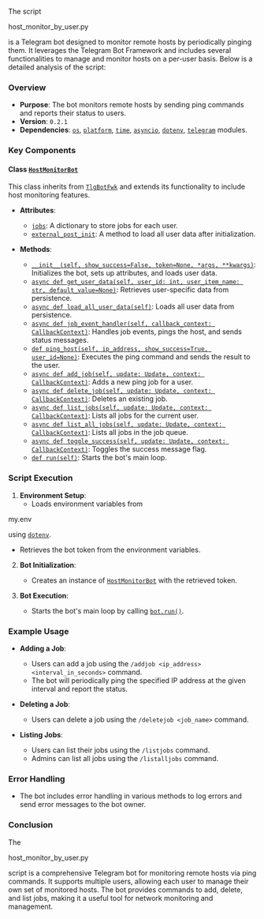 The script

host_monitor_by_user.py

 is a Telegram bot designed to monitor remote hosts by periodically pinging them. It leverages the Telegram Bot Framework and includes several functionalities to manage and monitor hosts on a per-user basis. Below is a detailed analysis of the script:

### Overview

- **Purpose**: The bot monitors remote hosts by sending ping commands and reports their status to users.
- **Version**: `0.2.1`
- **Dependencies**: [`os`](command:_github.copilot.openSymbolFromReferences?%5B%22%22%2C%5B%7B%22uri%22%3A%7B%22scheme%22%3A%22file%22%2C%22authority%22%3A%22%22%2C%22path%22%3A%22%2Fc%3A%2FUsers%2FGersonAmorim%2Fsource%2Frepos%2Fgersonfreire%2Ftlg%2Ftlgfwk%2Fexamples%2Fhost_monitor_by_user.py%22%2C%22query%22%3A%22%22%2C%22fragment%22%3A%22%22%7D%2C%22pos%22%3A%7B%22line%22%3A12%2C%22character%22%3A7%7D%7D%2C%7B%22uri%22%3A%7B%22scheme%22%3A%22file%22%2C%22authority%22%3A%22%22%2C%22path%22%3A%22%2Fc%3A%2FUsers%2FGersonAmorim%2Fsource%2Frepos%2Fgersonfreire%2Ftlg%2Ftlgfwk%2Fexamples%2Fhost_monitor.py%22%2C%22query%22%3A%22%22%2C%22fragment%22%3A%22%22%7D%2C%22pos%22%3A%7B%22line%22%3A12%2C%22character%22%3A7%7D%7D%5D%2C%223aebe268-57b5-404f-a9ed-19a001ac1eb9%22%5D "Go to definition"), [`platform`](command:_github.copilot.openSymbolFromReferences?%5B%22%22%2C%5B%7B%22uri%22%3A%7B%22scheme%22%3A%22file%22%2C%22authority%22%3A%22%22%2C%22path%22%3A%22%2Fc%3A%2FUsers%2FGersonAmorim%2Fsource%2Frepos%2Fgersonfreire%2Ftlg%2Ftlgfwk%2Fexamples%2Fhost_monitor_by_user.py%22%2C%22query%22%3A%22%22%2C%22fragment%22%3A%22%22%7D%2C%22pos%22%3A%7B%22line%22%3A12%2C%22character%22%3A11%7D%7D%2C%7B%22uri%22%3A%7B%22scheme%22%3A%22file%22%2C%22authority%22%3A%22%22%2C%22path%22%3A%22%2Fc%3A%2FUsers%2FGersonAmorim%2Fsource%2Frepos%2Fgersonfreire%2Ftlg%2Ftlgfwk%2Fexamples%2Fhost_monitor.py%22%2C%22query%22%3A%22%22%2C%22fragment%22%3A%22%22%7D%2C%22pos%22%3A%7B%22line%22%3A13%2C%22character%22%3A7%7D%7D%5D%2C%223aebe268-57b5-404f-a9ed-19a001ac1eb9%22%5D "Go to definition"), [`time`](command:_github.copilot.openSymbolFromReferences?%5B%22%22%2C%5B%7B%22uri%22%3A%7B%22scheme%22%3A%22file%22%2C%22authority%22%3A%22%22%2C%22path%22%3A%22%2Fc%3A%2FUsers%2FGersonAmorim%2Fsource%2Frepos%2Fgersonfreire%2Ftlg%2Ftlgfwk%2Fexamples%2Fhost_monitor_by_user.py%22%2C%22query%22%3A%22%22%2C%22fragment%22%3A%22%22%7D%2C%22pos%22%3A%7B%22line%22%3A12%2C%22character%22%3A21%7D%7D%2C%7B%22uri%22%3A%7B%22scheme%22%3A%22file%22%2C%22authority%22%3A%22%22%2C%22path%22%3A%22%2Fc%3A%2FUsers%2FGersonAmorim%2Fsource%2Frepos%2Fgersonfreire%2Ftlg%2Ftlgfwk%2Fexamples%2Fhost_monitor.py%22%2C%22query%22%3A%22%22%2C%22fragment%22%3A%22%22%7D%2C%22pos%22%3A%7B%22line%22%3A14%2C%22character%22%3A7%7D%7D%5D%2C%223aebe268-57b5-404f-a9ed-19a001ac1eb9%22%5D "Go to definition"), [`asyncio`](command:_github.copilot.openSymbolFromReferences?%5B%22%22%2C%5B%7B%22uri%22%3A%7B%22scheme%22%3A%22file%22%2C%22authority%22%3A%22%22%2C%22path%22%3A%22%2Fc%3A%2FUsers%2FGersonAmorim%2Fsource%2Frepos%2Fgersonfreire%2Ftlg%2Ftlgfwk%2Fexamples%2Fhost_monitor_by_user.py%22%2C%22query%22%3A%22%22%2C%22fragment%22%3A%22%22%7D%2C%22pos%22%3A%7B%22line%22%3A12%2C%22character%22%3A27%7D%7D%5D%2C%223aebe268-57b5-404f-a9ed-19a001ac1eb9%22%5D "Go to definition"), [`dotenv`](command:_github.copilot.openSymbolFromReferences?%5B%22%22%2C%5B%7B%22uri%22%3A%7B%22scheme%22%3A%22file%22%2C%22authority%22%3A%22%22%2C%22path%22%3A%22%2Fc%3A%2FUsers%2FGersonAmorim%2Fsource%2Frepos%2Fgersonfreire%2Ftlg%2Ftlgfwk%2Fexamples%2Fhost_monitor_by_user.py%22%2C%22query%22%3A%22%22%2C%22fragment%22%3A%22%22%7D%2C%22pos%22%3A%7B%22line%22%3A341%2C%22character%22%3A0%7D%7D%5D%2C%223aebe268-57b5-404f-a9ed-19a001ac1eb9%22%5D "Go to definition"), [`telegram`](command:_github.copilot.openSymbolFromReferences?%5B%22%22%2C%5B%7B%22uri%22%3A%7B%22scheme%22%3A%22file%22%2C%22authority%22%3A%22%22%2C%22path%22%3A%22%2Fc%3A%2FUsers%2FGersonAmorim%2Fsource%2Frepos%2Fgersonfreire%2Ftlg%2Ftlgfwk%2Fexamples%2Fhost_monitor_by_user.py%22%2C%22query%22%3A%22%22%2C%22fragment%22%3A%22%22%7D%2C%22pos%22%3A%7B%22line%22%3A13%2C%22character%22%3A5%7D%7D%5D%2C%223aebe268-57b5-404f-a9ed-19a001ac1eb9%22%5D "Go to definition") modules.

### Key Components

#### Class [`HostMonitorBot`](command:_github.copilot.openSymbolFromReferences?%5B%22%22%2C%5B%7B%22uri%22%3A%7B%22scheme%22%3A%22file%22%2C%22authority%22%3A%22%22%2C%22path%22%3A%22%2Fc%3A%2FUsers%2FGersonAmorim%2Fsource%2Frepos%2Fgersonfreire%2Ftlg%2Ftlgfwk%2Fexamples%2Fhost_monitor_by_user.py%22%2C%22query%22%3A%22%22%2C%22fragment%22%3A%22%22%7D%2C%22pos%22%3A%7B%22line%22%3A19%2C%22character%22%3A6%7D%7D%2C%7B%22uri%22%3A%7B%22scheme%22%3A%22file%22%2C%22authority%22%3A%22%22%2C%22path%22%3A%22%2Fc%3A%2FUsers%2FGersonAmorim%2Fsource%2Frepos%2Fgersonfreire%2Ftlg%2Ftlgfwk%2Fexamples%2Fhost_monitor.py%22%2C%22query%22%3A%22%22%2C%22fragment%22%3A%22%22%7D%2C%22pos%22%3A%7B%22line%22%3A19%2C%22character%22%3A6%7D%7D%5D%2C%223aebe268-57b5-404f-a9ed-19a001ac1eb9%22%5D "Go to definition")

This class inherits from [`TlgBotFwk`](command:_github.copilot.openSymbolFromReferences?%5B%22%22%2C%5B%7B%22uri%22%3A%7B%22scheme%22%3A%22file%22%2C%22authority%22%3A%22%22%2C%22path%22%3A%22%2Fc%3A%2FUsers%2FGersonAmorim%2Fsource%2Frepos%2Fgersonfreire%2Ftlg%2Ftlgfwk%2Fexamples%2Fhost_monitor_by_user.py%22%2C%22query%22%3A%22%22%2C%22fragment%22%3A%22%22%7D%2C%22pos%22%3A%7B%22line%22%3A19%2C%22character%22%3A21%7D%7D%2C%7B%22uri%22%3A%7B%22scheme%22%3A%22file%22%2C%22authority%22%3A%22%22%2C%22path%22%3A%22%2Fc%3A%2FUsers%2FGersonAmorim%2Fsource%2Frepos%2Fgersonfreire%2Ftlg%2Ftlgfwk%2Fexamples%2Fhost_monitor.py%22%2C%22query%22%3A%22%22%2C%22fragment%22%3A%22%22%7D%2C%22pos%22%3A%7B%22line%22%3A19%2C%22character%22%3A21%7D%7D%5D%2C%223aebe268-57b5-404f-a9ed-19a001ac1eb9%22%5D "Go to definition") and extends its functionality to include host monitoring features.

- **Attributes**:

  - [`jobs`](command:_github.copilot.openSymbolFromReferences?%5B%22%22%2C%5B%7B%22uri%22%3A%7B%22scheme%22%3A%22file%22%2C%22authority%22%3A%22%22%2C%22path%22%3A%22%2Fc%3A%2FUsers%2FGersonAmorim%2Fsource%2Frepos%2Fgersonfreire%2Ftlg%2Ftlgfwk%2Fexamples%2Fhost_monitor_by_user.py%22%2C%22query%22%3A%22%22%2C%22fragment%22%3A%22%22%7D%2C%22pos%22%3A%7B%22line%22%3A81%2C%22character%22%3A37%7D%7D%5D%2C%223aebe268-57b5-404f-a9ed-19a001ac1eb9%22%5D "Go to definition"): A dictionary to store jobs for each user.
  - [`external_post_init`](command:_github.copilot.openSymbolFromReferences?%5B%22%22%2C%5B%7B%22uri%22%3A%7B%22scheme%22%3A%22file%22%2C%22authority%22%3A%22%22%2C%22path%22%3A%22%2Fc%3A%2FUsers%2FGersonAmorim%2Fsource%2Frepos%2Fgersonfreire%2Ftlg%2Ftlgfwk%2Fexamples%2Fhost_monitor_by_user.py%22%2C%22query%22%3A%22%22%2C%22fragment%22%3A%22%22%7D%2C%22pos%22%3A%7B%22line%22%3A102%2C%22character%22%3A13%7D%7D%5D%2C%223aebe268-57b5-404f-a9ed-19a001ac1eb9%22%5D "Go to definition"): A method to load all user data after initialization.
- **Methods**:

  - [`__init__(self, show_success=False, token=None, *args, **kwargs)`](command:_github.copilot.openSymbolFromReferences?%5B%22%22%2C%5B%7B%22uri%22%3A%7B%22scheme%22%3A%22file%22%2C%22authority%22%3A%22%22%2C%22path%22%3A%22%2Fc%3A%2FUsers%2FGersonAmorim%2Fsource%2Frepos%2Fgersonfreire%2Ftlg%2Ftlgfwk%2Fexamples%2Fhost_monitor_by_user.py%22%2C%22query%22%3A%22%22%2C%22fragment%22%3A%22%22%7D%2C%22pos%22%3A%7B%22line%22%3A16%2C%22character%22%3A7%7D%7D%2C%7B%22uri%22%3A%7B%22scheme%22%3A%22file%22%2C%22authority%22%3A%22%22%2C%22path%22%3A%22%2Fc%3A%2FUsers%2FGersonAmorim%2Fsource%2Frepos%2Fgersonfreire%2Ftlg%2Ftlgfwk%2Fexamples%2Fhost_monitor.py%22%2C%22query%22%3A%22%22%2C%22fragment%22%3A%22%22%7D%2C%22pos%22%3A%7B%22line%22%3A16%2C%22character%22%3A7%7D%7D%5D%2C%223aebe268-57b5-404f-a9ed-19a001ac1eb9%22%5D "Go to definition"): Initializes the bot, sets up attributes, and loads user data.
  - [`async def get_user_data(self, user_id: int, user_item_name: str, default_value=None)`](command:_github.copilot.openSymbolFromReferences?%5B%22%22%2C%5B%7B%22uri%22%3A%7B%22scheme%22%3A%22file%22%2C%22authority%22%3A%22%22%2C%22path%22%3A%22%2Fc%3A%2FUsers%2FGersonAmorim%2Fsource%2Frepos%2Fgersonfreire%2Ftlg%2Ftlgfwk%2Fexamples%2Fhost_monitor_by_user.py%22%2C%22query%22%3A%22%22%2C%22fragment%22%3A%22%22%7D%2C%22pos%22%3A%7B%22line%22%3A21%2C%22character%22%3A14%7D%7D%5D%2C%223aebe268-57b5-404f-a9ed-19a001ac1eb9%22%5D "Go to definition"): Retrieves user-specific data from persistence.
  - [`async def load_all_user_data(self)`](command:_github.copilot.openSymbolFromReferences?%5B%22%22%2C%5B%7B%22uri%22%3A%7B%22scheme%22%3A%22file%22%2C%22authority%22%3A%22%22%2C%22path%22%3A%22%2Fc%3A%2FUsers%2FGersonAmorim%2Fsource%2Frepos%2Fgersonfreire%2Ftlg%2Ftlgfwk%2Fexamples%2Fhost_monitor_by_user.py%22%2C%22query%22%3A%22%22%2C%22fragment%22%3A%22%22%7D%2C%22pos%22%3A%7B%22line%22%3A42%2C%22character%22%3A14%7D%7D%5D%2C%223aebe268-57b5-404f-a9ed-19a001ac1eb9%22%5D "Go to definition"): Loads all user data from persistence.
  - [`async def job_event_handler(self, callback_context: CallbackContext)`](command:_github.copilot.openSymbolFromReferences?%5B%22%22%2C%5B%7B%22uri%22%3A%7B%22scheme%22%3A%22file%22%2C%22authority%22%3A%22%22%2C%22path%22%3A%22%2Fc%3A%2FUsers%2FGersonAmorim%2Fsource%2Frepos%2Fgersonfreire%2Ftlg%2Ftlgfwk%2Fexamples%2Fhost_monitor_by_user.py%22%2C%22query%22%3A%22%22%2C%22fragment%22%3A%22%22%7D%2C%22pos%22%3A%7B%22line%22%3A75%2C%22character%22%3A45%7D%7D%5D%2C%223aebe268-57b5-404f-a9ed-19a001ac1eb9%22%5D "Go to definition"): Handles job events, pings the host, and sends status messages.
  - [`def ping_host(self, ip_address, show_success=True, user_id=None)`](command:_github.copilot.openSymbolFromReferences?%5B%22%22%2C%5B%7B%22uri%22%3A%7B%22scheme%22%3A%22file%22%2C%22authority%22%3A%22%22%2C%22path%22%3A%22%2Fc%3A%2FUsers%2FGersonAmorim%2Fsource%2Frepos%2Fgersonfreire%2Ftlg%2Ftlgfwk%2Fexamples%2Fhost_monitor_by_user.py%22%2C%22query%22%3A%22%22%2C%22fragment%22%3A%22%22%7D%2C%22pos%22%3A%7B%22line%22%3A119%2C%22character%22%3A17%7D%7D%2C%7B%22uri%22%3A%7B%22scheme%22%3A%22file%22%2C%22authority%22%3A%22%22%2C%22path%22%3A%22%2Fc%3A%2FUsers%2FGersonAmorim%2Fsource%2Frepos%2Fgersonfreire%2Ftlg%2Ftlgfwk%2Fexamples%2Fhost_monitor.py%22%2C%22query%22%3A%22%22%2C%22fragment%22%3A%22%22%7D%2C%22pos%22%3A%7B%22line%22%3A34%2C%22character%22%3A17%7D%7D%5D%2C%223aebe268-57b5-404f-a9ed-19a001ac1eb9%22%5D "Go to definition"): Executes the ping command and sends the result to the user.
  - [`async def add_job(self, update: Update, context: CallbackContext)`](command:_github.copilot.openSymbolFromReferences?%5B%22%22%2C%5B%7B%22uri%22%3A%7B%22scheme%22%3A%22file%22%2C%22authority%22%3A%22%22%2C%22path%22%3A%22%2Fc%3A%2FUsers%2FGersonAmorim%2Fsource%2Frepos%2Fgersonfreire%2Ftlg%2Ftlgfwk%2Fexamples%2Fhost_monitor_by_user.py%22%2C%22query%22%3A%22%22%2C%22fragment%22%3A%22%22%7D%2C%22pos%22%3A%7B%22line%22%3A139%2C%22character%22%3A14%7D%7D%5D%2C%223aebe268-57b5-404f-a9ed-19a001ac1eb9%22%5D "Go to definition"): Adds a new ping job for a user.
  - [`async def delete_job(self, update: Update, context: CallbackContext)`](command:_github.copilot.openSymbolFromReferences?%5B%22%22%2C%5B%7B%22uri%22%3A%7B%22scheme%22%3A%22file%22%2C%22authority%22%3A%22%22%2C%22path%22%3A%22%2Fc%3A%2FUsers%2FGersonAmorim%2Fsource%2Frepos%2Fgersonfreire%2Ftlg%2Ftlgfwk%2Fexamples%2Fhost_monitor_by_user.py%22%2C%22query%22%3A%22%22%2C%22fragment%22%3A%22%22%7D%2C%22pos%22%3A%7B%22line%22%3A185%2C%22character%22%3A14%7D%7D%5D%2C%223aebe268-57b5-404f-a9ed-19a001ac1eb9%22%5D "Go to definition"): Deletes an existing job.
  - [`async def list_jobs(self, update: Update, context: CallbackContext)`](command:_github.copilot.openSymbolFromReferences?%5B%22%22%2C%5B%7B%22uri%22%3A%7B%22scheme%22%3A%22file%22%2C%22authority%22%3A%22%22%2C%22path%22%3A%22%2Fc%3A%2FUsers%2FGersonAmorim%2Fsource%2Frepos%2Fgersonfreire%2Ftlg%2Ftlgfwk%2Fexamples%2Fhost_monitor_by_user.py%22%2C%22query%22%3A%22%22%2C%22fragment%22%3A%22%22%7D%2C%22pos%22%3A%7B%22line%22%3A222%2C%22character%22%3A14%7D%7D%5D%2C%223aebe268-57b5-404f-a9ed-19a001ac1eb9%22%5D "Go to definition"): Lists all jobs for the current user.
  - [`async def list_all_jobs(self, update: Update, context: CallbackContext)`](command:_github.copilot.openSymbolFromReferences?%5B%22%22%2C%5B%7B%22uri%22%3A%7B%22scheme%22%3A%22file%22%2C%22authority%22%3A%22%22%2C%22path%22%3A%22%2Fc%3A%2FUsers%2FGersonAmorim%2Fsource%2Frepos%2Fgersonfreire%2Ftlg%2Ftlgfwk%2Fexamples%2Fhost_monitor_by_user.py%22%2C%22query%22%3A%22%22%2C%22fragment%22%3A%22%22%7D%2C%22pos%22%3A%7B%22line%22%3A250%2C%22character%22%3A14%7D%7D%5D%2C%223aebe268-57b5-404f-a9ed-19a001ac1eb9%22%5D "Go to definition"): Lists all jobs in the job queue.
  - [`async def toggle_success(self, update: Update, context: CallbackContext)`](command:_github.copilot.openSymbolFromReferences?%5B%22%22%2C%5B%7B%22uri%22%3A%7B%22scheme%22%3A%22file%22%2C%22authority%22%3A%22%22%2C%22path%22%3A%22%2Fc%3A%2FUsers%2FGersonAmorim%2Fsource%2Frepos%2Fgersonfreire%2Ftlg%2Ftlgfwk%2Fexamples%2Fhost_monitor_by_user.py%22%2C%22query%22%3A%22%22%2C%22fragment%22%3A%22%22%7D%2C%22pos%22%3A%7B%22line%22%3A308%2C%22character%22%3A14%7D%7D%5D%2C%223aebe268-57b5-404f-a9ed-19a001ac1eb9%22%5D "Go to definition"): Toggles the success message flag.
  - [`def run(self)`](command:_github.copilot.openSymbolFromReferences?%5B%22%22%2C%5B%7B%22uri%22%3A%7B%22scheme%22%3A%22file%22%2C%22authority%22%3A%22%22%2C%22path%22%3A%22%2Fc%3A%2FUsers%2FGersonAmorim%2Fsource%2Frepos%2Fgersonfreire%2Ftlg%2Ftlgfwk%2Fexamples%2Fhost_monitor_by_user.py%22%2C%22query%22%3A%22%22%2C%22fragment%22%3A%22%22%7D%2C%22pos%22%3A%7B%22line%22%3A324%2C%22character%22%3A8%7D%7D%2C%7B%22uri%22%3A%7B%22scheme%22%3A%22file%22%2C%22authority%22%3A%22%22%2C%22path%22%3A%22%2Fc%3A%2FUsers%2FGersonAmorim%2Fsource%2Frepos%2Fgersonfreire%2Ftlg%2Ftlgfwk%2Fexamples%2Fhost_monitor.py%22%2C%22query%22%3A%22%22%2C%22fragment%22%3A%22%22%7D%2C%22pos%22%3A%7B%22line%22%3A52%2C%22character%22%3A4%7D%7D%5D%2C%223aebe268-57b5-404f-a9ed-19a001ac1eb9%22%5D "Go to definition"): Starts the bot's main loop.

### Script Execution

1. **Environment Setup**:
   - Loads environment variables from

my.env

 using [`dotenv`](command:_github.copilot.openSymbolFromReferences?%5B%22%22%2C%5B%7B%22uri%22%3A%7B%22scheme%22%3A%22file%22%2C%22authority%22%3A%22%22%2C%22path%22%3A%22%2Fc%3A%2FUsers%2FGersonAmorim%2Fsource%2Frepos%2Fgersonfreire%2Ftlg%2Ftlgfwk%2Fexamples%2Fhost_monitor_by_user.py%22%2C%22query%22%3A%22%22%2C%22fragment%22%3A%22%22%7D%2C%22pos%22%3A%7B%22line%22%3A341%2C%22character%22%3A0%7D%7D%5D%2C%223aebe268-57b5-404f-a9ed-19a001ac1eb9%22%5D "Go to definition").

- Retrieves the bot token from the environment variables.

2. **Bot Initialization**:

   - Creates an instance of [`HostMonitorBot`](command:_github.copilot.openSymbolFromReferences?%5B%22%22%2C%5B%7B%22uri%22%3A%7B%22scheme%22%3A%22file%22%2C%22authority%22%3A%22%22%2C%22path%22%3A%22%2Fc%3A%2FUsers%2FGersonAmorim%2Fsource%2Frepos%2Fgersonfreire%2Ftlg%2Ftlgfwk%2Fexamples%2Fhost_monitor_by_user.py%22%2C%22query%22%3A%22%22%2C%22fragment%22%3A%22%22%7D%2C%22pos%22%3A%7B%22line%22%3A19%2C%22character%22%3A6%7D%7D%2C%7B%22uri%22%3A%7B%22scheme%22%3A%22file%22%2C%22authority%22%3A%22%22%2C%22path%22%3A%22%2Fc%3A%2FUsers%2FGersonAmorim%2Fsource%2Frepos%2Fgersonfreire%2Ftlg%2Ftlgfwk%2Fexamples%2Fhost_monitor.py%22%2C%22query%22%3A%22%22%2C%22fragment%22%3A%22%22%7D%2C%22pos%22%3A%7B%22line%22%3A19%2C%22character%22%3A6%7D%7D%5D%2C%223aebe268-57b5-404f-a9ed-19a001ac1eb9%22%5D "Go to definition") with the retrieved token.
3. **Bot Execution**:

   - Starts the bot's main loop by calling [`bot.run()`](command:_github.copilot.openSymbolFromReferences?%5B%22%22%2C%5B%7B%22uri%22%3A%7B%22scheme%22%3A%22file%22%2C%22authority%22%3A%22%22%2C%22path%22%3A%22%2Fc%3A%2FUsers%2FGersonAmorim%2Fsource%2Frepos%2Fgersonfreire%2Ftlg%2Ftlgfwk%2Fexamples%2Fhost_monitor.py%22%2C%22query%22%3A%22%22%2C%22fragment%22%3A%22%22%7D%2C%22pos%22%3A%7B%22line%22%3A52%2C%22character%22%3A0%7D%7D%5D%2C%223aebe268-57b5-404f-a9ed-19a001ac1eb9%22%5D "Go to definition").

### Example Usage

- **Adding a Job**:

  - Users can add a job using the `/addjob <ip_address> <interval_in_seconds>` command.
  - The bot will periodically ping the specified IP address at the given interval and report the status.
- **Deleting a Job**:

  - Users can delete a job using the `/deletejob <job_name>` command.
- **Listing Jobs**:

  - Users can list their jobs using the `/listjobs` command.
  - Admins can list all jobs using the `/listalljobs` command.

### Error Handling

- The bot includes error handling in various methods to log errors and send error messages to the bot owner.

### Conclusion

The

host_monitor_by_user.py

 script is a comprehensive Telegram bot for monitoring remote hosts via ping commands. It supports multiple users, allowing each user to manage their own set of monitored hosts. The bot provides commands to add, delete, and list jobs, making it a useful tool for network monitoring and management.
